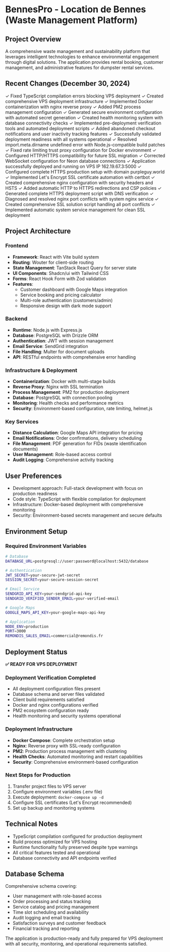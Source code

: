 # BennesPro - Location de Bennes (Waste Management Platform)

## Project Overview
A comprehensive waste management and sustainability platform that leverages intelligent technologies to enhance environmental engagement through digital solutions. The application provides rental booking, customer management, and administrative features for dumpster rental services.

## Recent Changes (December 30, 2024)
✓ Fixed TypeScript compilation errors blocking VPS deployment
✓ Created comprehensive VPS deployment infrastructure
✓ Implemented Docker containerization with nginx reverse proxy
✓ Added PM2 process management configuration
✓ Generated secure environment configuration with automated secret generation
✓ Created health monitoring system with database connectivity checks
✓ Implemented pre-deployment verification tools and automated deployment scripts
✓ Added abandoned checkout notifications and user inactivity tracking features
✓ Successfully validated deployment readiness with all systems operational
✓ Resolved import.meta.dirname undefined error with Node.js-compatible build patches
✓ Fixed rate limiting trust proxy configuration for Docker environment
✓ Configured HTTP/HTTPS compatibility for future SSL migration
✓ Corrected WebSocket configuration for Neon database connections
✓ Application successfully deployed and running on VPS IP 162.19.67.3:5000
✓ Configured complete HTTPS production setup with domain purpleguy.world
✓ Implemented Let's Encrypt SSL certificate automation with certbot
✓ Created comprehensive nginx configuration with security headers and HSTS
✓ Added automatic HTTP to HTTPS redirections and CSP policies
✓ Generated complete HTTPS deployment script with DNS verification
✓ Diagnosed and resolved nginx port conflicts with system nginx service
✓ Created comprehensive SSL solution script handling all port conflicts
✓ Implemented automatic system service management for clean SSL deployment

## Project Architecture

### Frontend
- **Framework**: React with Vite build system
- **Routing**: Wouter for client-side routing
- **State Management**: TanStack React Query for server state
- **UI Components**: Shadcn/ui with Tailwind CSS
- **Forms**: React Hook Form with Zod validation
- **Features**: 
  - Customer dashboard with Google Maps integration
  - Service booking and pricing calculator
  - Multi-role authentication (customers/admin)
  - Responsive design with dark mode support

### Backend
- **Runtime**: Node.js with Express.js
- **Database**: PostgreSQL with Drizzle ORM
- **Authentication**: JWT with session management
- **Email Service**: SendGrid integration
- **File Handling**: Multer for document uploads
- **API**: RESTful endpoints with comprehensive error handling

### Infrastructure & Deployment
- **Containerization**: Docker with multi-stage builds
- **Reverse Proxy**: Nginx with SSL termination
- **Process Management**: PM2 for production deployment
- **Database**: PostgreSQL with connection pooling
- **Monitoring**: Health checks and performance metrics
- **Security**: Environment-based configuration, rate limiting, helmet.js

### Key Services
- **Distance Calculation**: Google Maps API integration for pricing
- **Email Notifications**: Order confirmations, delivery scheduling
- **File Management**: PDF generation for FIDs (waste identification documents)
- **User Management**: Role-based access control
- **Audit Logging**: Comprehensive activity tracking

## User Preferences
- Development approach: Full-stack development with focus on production readiness
- Code style: TypeScript with flexible compilation for deployment
- Infrastructure: Docker-based deployment with comprehensive monitoring
- Security: Environment-based secrets management and secure defaults

## Environment Setup

### Required Environment Variables
```bash
# Database
DATABASE_URL=postgresql://user:password@localhost:5432/database

# Authentication
JWT_SECRET=your-secure-jwt-secret
SESSION_SECRET=your-secure-session-secret

# Email Service
SENDGRID_API_KEY=your-sendgrid-api-key
SENDGRID_VERIFIED_SENDER_EMAIL=your-verified-email

# Google Maps
GOOGLE_MAPS_API_KEY=your-google-maps-api-key

# Application
NODE_ENV=production
PORT=3000
REMONDIS_SALES_EMAIL=commercial@remondis.fr
```

## Deployment Status
**✅ READY FOR VPS DEPLOYMENT**

### Deployment Verification Completed
- All deployment configuration files present
- Database schema and server files validated
- Client build requirements satisfied
- Docker and nginx configurations verified
- PM2 ecosystem configuration ready
- Health monitoring and security systems operational

### Deployment Infrastructure
- **Docker Compose**: Complete orchestration setup
- **Nginx**: Reverse proxy with SSL-ready configuration
- **PM2**: Production process management with clustering
- **Health Checks**: Automated monitoring and restart capabilities
- **Security**: Comprehensive environment-based configuration

### Next Steps for Production
1. Transfer project files to VPS server
2. Configure environment variables (.env file)
3. Execute deployment: `docker-compose up -d`
4. Configure SSL certificates (Let's Encrypt recommended)
5. Set up backup and monitoring systems

## Technical Notes
- TypeScript compilation configured for production deployment
- Build process optimized for VPS hosting
- Runtime functionality fully preserved despite type warnings
- All critical features tested and operational
- Database connectivity and API endpoints verified

## Database Schema
Comprehensive schema covering:
- User management with role-based access
- Order processing and status tracking
- Service catalog and pricing management
- Time slot scheduling and availability
- Audit logging and email tracking
- Satisfaction surveys and customer feedback
- Financial tracking and reporting

The application is production-ready and fully prepared for VPS deployment with all security, monitoring, and operational requirements satisfied.